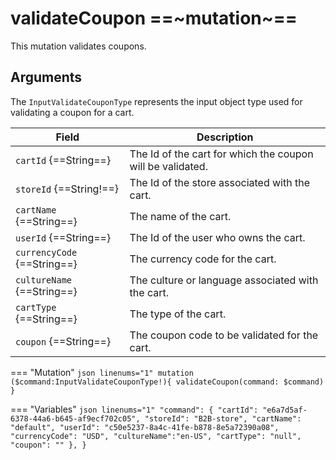 # validateCoupon ==~mutation~==

This mutation validates coupons.

## Arguments

The `InputValidateCouponType` represents the input object type used for validating a coupon for a cart.

| Field                          | Description                                                      |
|--------------------------------|------------------------------------------------------------------|
| `cartId` {==String==}          | The Id of the cart for which the coupon will be validated.       |
| `storeId` {==String!==}        | The Id of the store associated with the cart.                    |
| `cartName` {==String==}        | The name of the cart.                                            |
| `userId` {==String==}          | The Id of the user who owns the cart.                            |
| `currencyCode` {==String==}    | The currency code for the cart.                                  |
| `cultureName` {==String==}     | The culture or language associated with the cart.                |
| `cartType` {==String==}        | The type of the cart.                                            |
| `coupon` {==String==}          | The coupon code to be validated for the cart.                    |


=== "Mutation"
    ```json linenums="1"
    mutation ($command:InputValidateCouponType!){
      validateCoupon(command: $command)
    }
    ```

=== "Variables"
    ```json linenums="1"
    "command": {
      "cartId": "e6a7d5af-6378-44a6-b645-af9ecf702c05",
      "storeId": "B2B-store",
      "cartName": "default",
      "userId": "c50e5237-8a4c-41fe-b878-8e5a72390a08",
      "currencyCode": "USD",
      "cultureName":"en-US",
      "cartType": "null",
      "coupon": ""
      },
    }
    ```